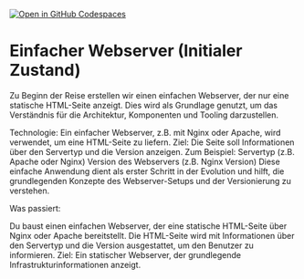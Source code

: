 [![Open in GitHub Codespaces](https://github.com/codespaces/badge.svg)](https://codespaces.new/CayoM/HashiStack/tree/01-static-web)

# Einfacher Webserver (Initialer Zustand)
Zu Beginn der Reise erstellen wir einen einfachen Webserver, der nur eine statische HTML-Seite anzeigt. Dies wird als Grundlage genutzt, um das Verständnis für die Architektur, Komponenten und Tooling darzustellen.

Technologie: Ein einfacher Webserver, z.B. mit Nginx oder Apache, wird verwendet, um eine HTML-Seite zu liefern.
Ziel: Die Seite soll Informationen über den Servertyp und die Version anzeigen. Zum Beispiel:
Servertyp (z.B. Apache oder Nginx)
Version des Webservers (z.B. Nginx Version)
Diese einfache Anwendung dient als erster Schritt in der Evolution und hilft, die grundlegenden Konzepte des Webserver-Setups und der Versionierung zu verstehen.

Was passiert:

Du baust einen einfachen Webserver, der eine statische HTML-Seite über Nginx oder Apache bereitstellt.
Die HTML-Seite wird mit Informationen über den Servertyp und die Version ausgestattet, um den Benutzer zu informieren.
Ziel: Ein statischer Webserver, der grundlegende Infrastrukturinformationen anzeigt.